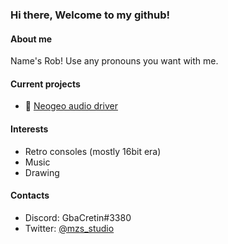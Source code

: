 ### Hi there, Welcome to my github!

#### About me
Name's Rob! Use any pronouns you want with me.

#### Current projects
* :musical_note: [Neogeo audio driver](https://github.com/GbaCretin/Mezz-Estate-NeoGeo-Audio-Driver)

#### Interests
* Retro consoles (mostly 16bit era)
* Music
* Drawing

#### Contacts
* Discord: GbaCretin#3380
* Twitter: [@mzs_studio](https://twitter.com/mzs_studio)
